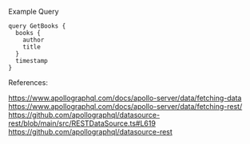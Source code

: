 Example Query
```
query GetBooks {
  books {
    author
    title
  }
  timestamp
}
```

References:

https://www.apollographql.com/docs/apollo-server/data/fetching-data
https://www.apollographql.com/docs/apollo-server/data/fetching-rest/
https://github.com/apollographql/datasource-rest/blob/main/src/RESTDataSource.ts#L619
https://github.com/apollographql/datasource-rest